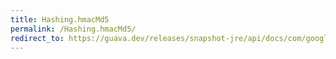 ```yaml
---
title: Hashing.hmacMd5
permalink: /Hashing.hmacMd5/
redirect_to: https://guava.dev/releases/snapshot-jre/api/docs/com/google/common/hash/Hashing.html#hmacMd5-byte:A-
---
```

